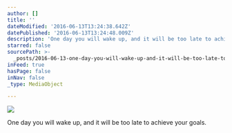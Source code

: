 ```yaml
---
author: []
title: ''
dateModified: '2016-06-13T13:24:38.642Z'
datePublished: '2016-06-13T13:24:48.009Z'
description: 'One day you will wake up, and it will be too late to achieve your goals. '
starred: false
sourcePath: >-
  _posts/2016-06-13-one-day-you-will-wake-up-and-it-will-be-too-late-to-achieve.md
inFeed: true
hasPage: false
inNav: false
_type: MediaObject

---
```

![](https://the-grid-user-content.s3-us-west-2.amazonaws.com/695e1267-3a9e-4047-bc45-8defd5a5e40b.jpg)

One day you will wake up, and it will be too late to achieve your goals.